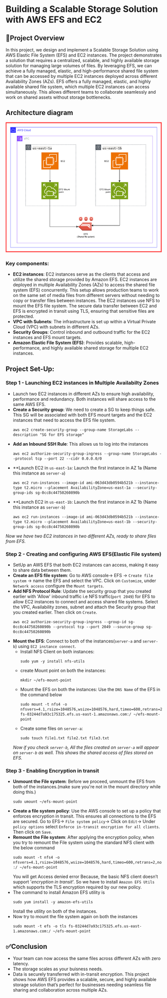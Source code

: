 # Building a Scalable Storage Solution with AWS EFS and EC2
## 📘Project Overview
In this project, we design and implement a Scalable Storage Solution using AWS Elastic File System (EFS) and EC2 instances. The project demonstrates a solution that requires a centralized, scalable, and highly available storage solution for managing large volumes of files. By leveraging EFS, we can achieve a fully managed, elastic, and high-performance shared file system that can be accessed by multiple EC2 instances deployed across different Availability Zones (AZs).
 EFS offers a fully managed, elastic, and highly available shared file system, which multiple EC2 instances can access simultaneously. This allows different teams to collaborate seamlessly and work on shared assets without storage bottlenecks.
## Architecture diagram
![Diagram explaining the architecture of this project](Images/Architecture-diagram.png)
### Key components:
   * **EC2 instances**: EC2 instances serve as the clients that access and utilize the shared storage provided by Amazon EFS. EC2 
     instances are deployed in multiple Availability Zones (AZs) to access the shared file system (EFS) concurrently. This setup
     allows production teams to work on the same set of media files from different servers without needing to copy or transfer
     files between instances.
     The EC2 instances use NFS to mount the EFS file system. The secure data transfer between EC2 and EFS is encrypted in 
     transit using TLS, ensuring that sensitive files are protected.
   * **VPC with Subnets**: The infrastructure is set up within a Virtual Private Cloud (VPC) with subnets in different AZs.
   * **Security Groups**: Control inbound and outbound traffic for the EC2 instances and EFS mount targets.
   * **Amazon Elastic File System (EFS)**: Provides scalable, high-performance, and highly available shared storage for
     multiple EC2 instances.

## Project Set-Up:
### Step 1 - Launching EC2 instances in Multiple Availabilty Zones
* Launch two EC2 instances in different AZs to ensure high availability, performance and redundancy. Both instances will
  share access to the same AWS EFS.
* **Create a Security group**: We need to create a SG to keep things safe. This SG will be associated with both EFS mount
  targets and the EC2 instances that need to access the EFS file system.
  ```
  aws ec2 create-security-group --group-name StorageLabs --description "SG for EFS storage"
  ```
* **Add an Inbound SSH Rule**: This allows us to log into the instances
  ```
  aws ec2 authorize-security-group-ingress --group-name StorageLabs --protocol tcp --port 22 --cidr 0.0.0.0/0
  ```
* **Launch EC2 in `us-east-1a`: Launch the first instance in AZ 1a (Name this instance as `server-a`)
  ```
  aws ec2 run-instances --image-id ami-063d43db0594b521b --instance-type t2.micro --placement AvailabilityZone=us-east-1a --security-group-ids sg-0cc8c44750260890b
  ```
* **Launch EC2 in `us-east-1b`: Launch the first instance in AZ 1b (Name this instance as `server-b`)
  ```
  aws ec2 run-instances --image-id ami-063d43db0594b521b --instance-type t2.micro --placement AvailabilityZone=us-east-1b --security-group-ids sg-0cc8c44750260890b
  ```
*Now we have two EC2 instances in two different AZs, ready to share files from EFS.*
### Step 2 - Creating and configuring AWS EFS(Elastic File system)
* SetUp an AWS EFS that both EC2 instances can access, making it easy to share data between them.
* **Create an EFS file system**: Go to AWS console-> EFS -> `Create file system` -> name the EFS and select the VPC. Click on `Customize`, under `Network access` configure the `Mount targets`. 
* **Add NFS Protocol Rule**: Update the security group that you created earlier with 'Allow' inbound traffic i.e NFS
  traffic(`port 2049`) for EFS to allow EC2 instances to connect and access shared file systems. Select the VPC,
  Availability zones, subnet and attach the Security group that you created earlier. Then click on `Create`. 
  ```
  aws ec2 authorize-security-group-ingress --group-id sg-0cc8c44750260890b --protocol tcp --port 2049 --source-group sg-0cc8c44750260890b
  ```
* **Mount the EFS**: Connect to both of the instances(`server-a` and `server-b`) using `EC2 instance connect`.
  * Install NFS Client on both instances:
    ```
    sudo yum -y install nfs-utils
    ```
  * create Mount point on both the instances:
    ```
    mkdir ~/efs-mount-point
    ```
  * Mount the EFS on both the instances: Use the `DNS Name` of the EFS in the command below
    ```
    sudo mount -t nfs4 -o nfsvers=4.1,rsize=1048576,wsize=1048576,hard,timeo=600,retrans=2,noresvport fs-03244d7a93c175325.efs.us-east-1.amazonaws.com:/ ~/efs-mount-point
    ```
  * Create some files on `server-a`:
    ```
    sudo touch file1.txt file2.txt file3.txt
    ```
  *Now if you check `server-b`, All the files created on `server-a` will appear on `server-b` as well. This shows the shared access of files stored on EFS.*
### Step 3 - Enabling Encryption in transit
* **Unmount the File system**: Before we proceed, unmount the EFS from both of the instances.(make sure you're not in the 
  mount directory while doing this.)
  ```
  sudo umount ~/efs-mount-point
  ```
* **Create a file system policy**: Use the AWS console to set up a policy that enforces encryption in transit. This ensures
  all connections to the EFS are secured.
  Go to EFS-> `File system policy`-> Click on `Edit`-> Under `policy options` select `Enforce in-transit encryption for all
  clients`. Then click on `Save`.
* **Remount the File system**: After applying the encryption policy, when you try to remount the File system using the
  standard NFS client with the below command
  ```
  sudo mount -t nfs4 -o nfsvers=4.1,rsize=1048576,wsize=1048576,hard,timeo=600,retrans=2,noresvport :/ ~/efs-mount-point
  ```
  You will get Access denied error Because, the basic NFS client doesn’t support '*encryption in transit*'. So we have to
  install `Amazon EFS Utils` which supports the TLS encryption required by our new policy.
* The command to install Amazon EFS utility is
  ```
  sudo yum install -y amazon-efs-utils
  ```
  Install the utility on both of the instances.
* Now try to mount the file system again on both the instances
  ```
  sudo mount -t efs -o tls fs-03244d7a93c175325.efs.us-east-1.amazonaws.com:/ ~/efs-mount-point
  ```
## ✅Conclusion
* Your team can now access the same files across different AZs with zero latency.
* The storage scales as your buisness needs.
* Data is securely transferred with in-transit encryption.
This project shows how AWS EFS provides a scalable, secure, and highly available storage solution that’s perfect for businesses needing seamless file sharing and collaboration across multiple AZs.

